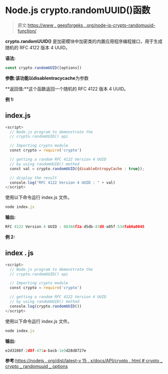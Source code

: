 # Node.js crypto.randomUUID()函数

> 原文:[https://www . geesforgeks . org/node-js-crypto-randomuuid-function/](https://www.geeksforgeeks.org/node-js-crypto-randomuuid-function/)

**crypto.randomUUID()** 是加密模块中加密类的内置应用程序编程接口，用于生成随机的 RFC 4122 版本 4 UUID。

**语法:**

```js
const crypto.randomUUID([options])
```

**参数:**该功能以**disablentracycache**为参数

**返回值:**这个函数返回一个随机的 RFC 4122 版本 4 UUID。

**例 1:**

## index.js

```js
<script>
  // Node.js program to demonstrate the  
  // crypto.randomUUID() api

  // Importing crypto module
  const crypto = require('crypto')

  // getting a random RFC 4122 Version 4 UUID
  // by using randomUUID() method
  const val = crypto.randomUUID({disableEntropyCache : true});

  // display the result
  console.log("RFC 4122 Version 4 UUID : " + val)
</script>
```

使用以下命令运行 index.js 文件。

```js
node index.js
```

**输出:**

```js
RFC 4122 Version 4 UUID : 88368f2a-d5db-47d8-a05f-534fab0a0045
```

**例 2:**

## index . js

```js
<script>
  // Node.js program to demonstrate the  
  // crypto.randomUUID() api

  // Importing crypto module
  const crypto = require('crypto')

  // getting a random RFC 4122 Version 4 UUID
  // by using randomUUID() method
  console.log(crypto.randomUUID())
</script>
```

使用以下命令运行 index.js 文件。

```js
node index.js
```

**输出:**

```js
e2d3286f-2d8f-471a-bacb-1e5d28d8727e
```

**参考**:[https://nodejs . org/dist/latest-v 15 . x/docs/API/crypto . html # crypto _ crypto _ randomuuid _ options](https://nodejs.org/dist/latest-v15.x/docs/api/crypto.html#crypto_crypto_randomuuid_options)